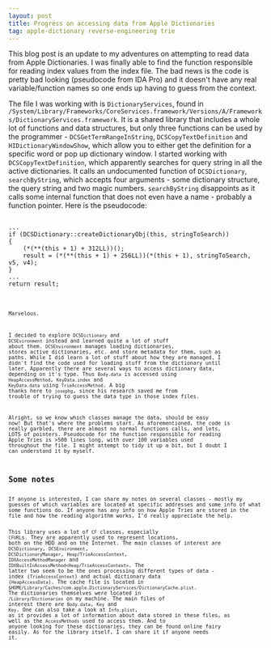 ```yaml
---
layout: post
title: Progress on accessing data from Apple Dictionaries
tag: apple-dictionary reverse-engineering trie
---
```

This blog post is an update to my adventures on attempting to read data from Apple Dictionaries. I was finally able to find the function responsible for reading index values from the index file. The bad news is the code is pretty bad looking (pseudocode from IDA Pro) and it doesn't have any real variable/function names so one ends up having to guess from the context.

The file I was working with is `DictionaryServices`, found in `/System/Library/Frameworks/CoreServices.framework/Versions/A/Frameworks/DictionaryServices.framework`. It is a shared library that includes a whole lot of functions and data structures, but only three functions can be used by the programmer - `DCSGetTermRangeInString`, `DCSCopyTextDefinition` and `HIDictionaryWindowShow`, which allow you to either get the definition for a specific word or pop up dictionary window. I started working with `DCSCopyTextDefinition`, which apparently searches for query string in all the active dictionaries. It calls an undocumented function of `DCSDictionary`, `searchByString`, which accepts four arguments - some dictionary structure, the query string and two magic numbers. `searchByString` disappoints as it calls some internal function that does not even have a name - probably a function pointer. Here is the pseudocode:
<pre><code>
...
if (DCSDictionary::createDictionaryObj(this, stringToSearch))
{
    (*(**(this + 1) + 312LL))();
    result = (*(**(this + 1) + 256LL))(*(this + 1), stringToSearch, v5, v4);
}
...
return result;
</pre><code>
Marvelous.

I decided to explore `DCSDictionary` and `DCSEvironment` instead and learned quite a lot of stuff about them. `DCSEnvironment` manages loading dictionaries, stores active dictionaries, etc. and store metadata for them, such as paths. While I did learn a lot of stuff about how they are managed, I didn't find the code used for loading stuff from the dictionary until later. Apparently there are several ways to access dictionary data, depending on it's type. Thus `Body.data` is accessed using `HeapAccessMethod`, `KeyData.index` and `KeyData.data` using `TrieAccessMethod`. A big thanks here to `josephg`, since his research saved me from trouble of trying to guess the data type in those index files.

Alright, so we know which classes manage the data, should be easy now! But that's where the problems start. As aforementioned, the code is really garbled, there are almost no normal functions calls, and lots, LOTS of pointers. Pseudocode for the function responsible for reading Apple Tries is >500 lines long, with over 100 variables used throughout the file. I might attempt to tidy it up a bit, but I doubt I can understand it by myself.

<h2>Some notes</h2>
If anyone is interested, I can share my notes on several classes - mostly my guesses of which variables are located at specific addresses and some info of what some functions do. If anyone has any info on how Apple Tries are stored in the file and how the reading algorithm works, I'd really appreciate the help.

This library uses a lot of `CF` classes, especially `CFURL`s. They are apparently used to represent locations, both on the HDD and on the Internet. The main classes of interest are `DCSDictionary`, `DCSEnvironment`, `DCSDictionaryManager`, `Heap/TrieAccessContext`, `IDXAccessMethodManager` and `IDXBuiltInAccessMethod<Heap/TrieAccessContext>`. The latter two seem to be the ones processing different types of data - index (`TrieAccessContext`) and actual dictionary data (`HeapAccessData`). The cache file is located in `$HOME/Library/Caches/com.apple.DictionaryServices/DictionaryCache.plist`. The dictionaries themselves were located in `/Library/Dictionaries` on my machine. The main files of interest there are `Body.data`, `Key` and `Key`. One can also take a look at `Info.plist`, as it provides a lot of information about data stored in these files, as well as the `AccessMethods` used to access them. And to anyone looking for these dictionaries, they can be found online fairy easily. As for the library itself, I can share it if anyone needs it.
